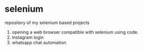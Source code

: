 # selenium
repository of my selenium based projects
1. opening a web browser compatible with selenium using code.
2. Instagram login
3. whatsapp chat automation 
